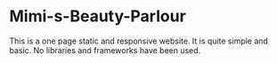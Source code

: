 # Mimi-s-Beauty-Parlour
This is a one page static and responsive website. It is quite simple and basic. No libraries and frameworks have been used.
